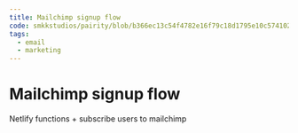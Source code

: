 ```yaml
---
title: Mailchimp signup flow
code: smkkstudios/pairity/blob/b366ec13c54f4782e16f79c18d1795e10c574102/functions/signUp.js
tags: 
  - email
  - marketing
---
```


# Mailchimp signup flow

Netlify functions + subscribe users to mailchimp
